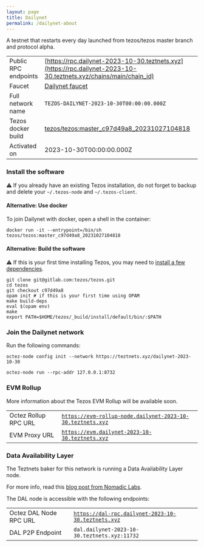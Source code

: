 ```yaml
---
layout: page
title: Dailynet
permalink: /dailynet-about
---
```


A testnet that restarts every day launched from tezos/tezos master branch and protocol alpha.

| | |
|-------|---------------------|
| Public RPC endpoints | [https://rpc.dailynet-2023-10-30.teztnets.xyz](https://rpc.dailynet-2023-10-30.teztnets.xyz/chains/main/chain_id)<br/> |
| Faucet | [Dailynet faucet](https://faucet.dailynet-2023-10-30.teztnets.xyz) |
| Full network name | `TEZOS-DAILYNET-2023-10-30T00:00:00.000Z` |
| Tezos docker build | [tezos/tezos:master_c97d49a8_20231027104818](https://hub.docker.com/r/tezos/tezos/tags?page=1&ordering=last_updated&name=master_c97d49a8_20231027104818) |
| Activated on | 2023-10-30T00:00:00.000Z |





### Install the software

⚠️  If you already have an existing Tezos installation, do not forget to backup and delete your `~/.tezos-node` and `~/.tezos-client`.



#### Alternative: Use docker

To join Dailynet with docker, open a shell in the container:

```
docker run -it --entrypoint=/bin/sh tezos/tezos:master_c97d49a8_20231027104818
```

#### Alternative: Build the software

⚠️  If this is your first time installing Tezos, you may need to [install a few dependencies](https://tezos.gitlab.io/introduction/howtoget.html#setting-up-the-development-environment-from-scratch).

```
git clone git@gitlab.com:tezos/tezos.git
cd tezos
git checkout c97d49a8
opam init # if this is your first time using OPAM
make build-deps
eval $(opam env)
make
export PATH=$HOME/tezos/_build/install/default/bin/:$PATH
```

### Join the Dailynet network

Run the following commands:

```
octez-node config init --network https://teztnets.xyz/dailynet-2023-10-30

octez-node run --rpc-addr 127.0.0.1:8732
```


### EVM Rollup

More information about the Tezos EVM Rollup will be available soon.

| | |
|-------|---------------------|
| Octez Rollup RPC URL | [`https://evm-rollup-node.dailynet-2023-10-30.teztnets.xyz`](https://evm-rollup-node.dailynet-2023-10-30.teztnets.xyz/global/block/head) |
| EVM Proxy URL | [`https://evm.dailynet-2023-10-30.teztnets.xyz`](https://evm.dailynet-2023-10-30.teztnets.xyz) |




### Data Availability Layer

The Teztnets baker for this network is running a Data Availability Layer node.

For more info, read this [blog post from Nomadic Labs](https://research-development.nomadic-labs.com/data-availability-layer-tezos.html).

The DAL node is accessible with the following endpoints:

| | |
|-------|---------------------|
| Octez DAL Node RPC URL | [`https://dal-rpc.dailynet-2023-10-30.teztnets.xyz`](https://dal-rpc.dailynet-2023-10-30.teztnets.xyz) |
| DAL P2P Endpoint | `dal.dailynet-2023-10-30.teztnets.xyz:11732` |




